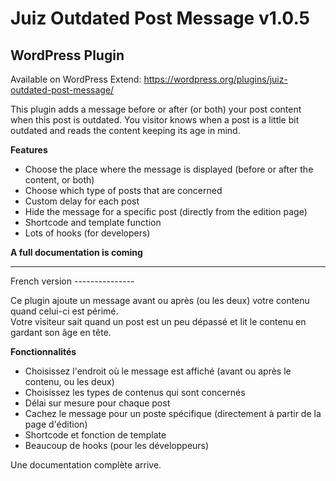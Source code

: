 Juiz Outdated Post Message v1.0.5
========================
WordPress Plugin
---------------
Available on WordPress Extend:
https://wordpress.org/plugins/juiz-outdated-post-message/


This plugin adds a message before or after (or both) your post content when this post is outdated.
You visitor knows when a post is a little bit outdated and reads the content keeping its age in mind.

**Features**

* Choose the place where the message is displayed (before or after the content, or both)
* Choose which type of posts that are concerned
* Custom delay for each post
* Hide the message for a specific post (directly from the edition page)
* Shortcode and template function
* Lots of hooks (for developers)

**A full documentation is coming**


<hr>
French version
---------------

<div lang="fr_FR"><p>Ce plugin ajoute un message avant ou après (ou les deux) votre contenu quand celui-ci est périmé.<br>
Votre visiteur sait quand un post est un peu dépassé et lit le contenu en gardant son âge en tête.</p>

<p><strong>Fonctionnalités</strong></p>
<ul>
<li>Choisissez l'endroit où le message est affiché (avant ou après le contenu, ou les deux)</li>
<li>Choisissez les types de contenus qui sont concernés</li>
<li>Délai sur mesure pour chaque post</li>
<li>Cachez le message pour un poste spécifique (directement à partir de la page d'édition)</li>
<li>Shortcode et fonction de template</li>
<li>Beaucoup de hooks (pour les développeurs)</li>
</ul>

<p>Une documentation complète arrive.</p>

</div>